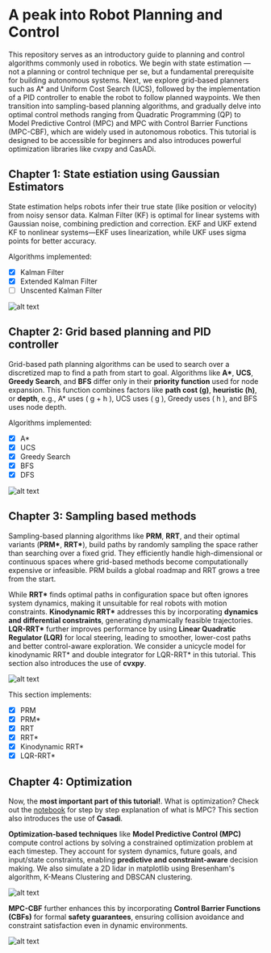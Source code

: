 # A peak into Robot Planning and Control
This repository serves as an introductory guide to planning and control algorithms commonly used in robotics. We begin with state estimation — not a planning or control technique per se, but a fundamental prerequisite for building autonomous systems. Next, we explore grid-based planners such as A* and Uniform Cost Search (UCS), followed by the implementation of a PID controller to enable the robot to follow planned waypoints. We then transition into sampling-based planning algorithms, and gradually delve into optimal control methods ranging from Quadratic Programming (QP) to Model Predictive Control (MPC) and MPC with Control Barrier Functions (MPC-CBF), which are widely used in autonomous robotics. This tutorial is designed to be accessible for beginners and also introduces powerful optimization libraries like cvxpy and CasADi.

## Chapter 1: State estiation using Gaussian Estimators

State estimation helps robots infer their true state (like position or velocity) from noisy sensor data. Kalman Filter (KF) is optimal for linear systems with Gaussian noise, combining prediction and correction. EKF and UKF extend KF to nonlinear systems—EKF uses linearization, while UKF uses sigma points for better accuracy.

Algorithms implemented:
- [x] Kalman Filter
- [x] Extended Kalman Filter
- [ ] Unscented Kalman Filter

![alt text](https://github.com/RahulHKumar/Robot-Planning-and-Control/blob/main/results/state_estimation.png)

## Chapter 2: Grid based planning and PID controller

Grid-based path planning algorithms can be used to search over a discretized map to find a path from start to goal. Algorithms like **A\***, **UCS**, **Greedy Search**, and **BFS** differ only in their **priority function** used for node expansion. This function combines factors like **path cost (g)**, **heuristic (h)**, or **depth**, e.g., A\* uses \( g + h \), UCS uses \( g \), Greedy uses \( h \), and BFS uses node depth.

Algorithms implemented:
- [x] A*
- [x] UCS
- [x] Greedy Search
- [x] BFS
- [x] DFS

![alt text](https://github.com/RahulHKumar/Robot-Planning-and-Control/blob/main/results/astar_pid_res.png)

## Chapter 3: Sampling based methods

Sampling-based planning algorithms like **PRM**, **RRT**, and their optimal variants (**PRM\***, **RRT\***), build paths by randomly sampling the space rather than searching over a fixed grid. They efficiently handle high-dimensional or continuous spaces where grid-based methods become computationally expensive or infeasible. PRM builds a global roadmap and RRT grows a tree from the start.

While **RRT\*** finds optimal paths in configuration space but often ignores system dynamics, making it unsuitable for real robots with motion constraints. **Kinodynamic RRT\*** addresses this by incorporating **dynamics and differential constraints**, generating dynamically feasible trajectories. **LQR-RRT\*** further improves performance by using **Linear Quadratic Regulator (LQR)** for local steering, leading to smoother, lower-cost paths and better control-aware exploration. We consider a unicycle model for kinodynamic RRT* and double integrator for LQR-RRT* in this tutorial. This section also introduces the use of **cvxpy**.

![alt text](https://github.com/RahulHKumar/Robot-Planning-and-Control/blob/main/results/sbmp.png)

This section implements:
- [x] PRM
- [x] PRM*
- [x] RRT
- [x] RRT*
- [x] Kinodynamic RRT*
- [x] LQR-RRT*

## Chapter 4: Optimization

Now, the **most important part of this tutorial!**. What is optimization? Check out the [notebook](Casadi_MPC_tutorial.ipynb) for step by step explanation of what is MPC? This section also introduces the use of **Casadi**.

**Optimization-based techniques** like **Model Predictive Control (MPC)** compute control actions by solving a constrained optimization problem at each timestep. They account for system dynamics, future goals, and input/state constraints, enabling **predictive and constraint-aware** decision making. We also simulate a 2D lidar in matplotlib using Bresenham's algorithm, K-Means Clustering and DBSCAN clustering.

![alt text](https://github.com/RahulHKumar/Robot-Planning-and-Control/blob/main/results/mpc_dc_simulation.gif)

**MPC-CBF** further enhances this by incorporating **Control Barrier Functions (CBFs)** for formal **safety guarantees**, ensuring collision avoidance and constraint satisfaction even in dynamic environments.

![alt text](https://github.com/RahulHKumar/Robot-Planning-and-Control/blob/main/results/mpccbfres.jpg)
